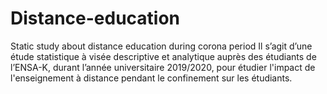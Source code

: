 # Distance-education
Static study about distance education during corona period
Il s’agit d’une étude statistique à visée descriptive et analytique auprès des étudiants de l’ENSA-K, durant l’année universitaire 2019/2020, pour étudier l'impact de l'enseignement à distance pendant le confinement sur les étudiants.
